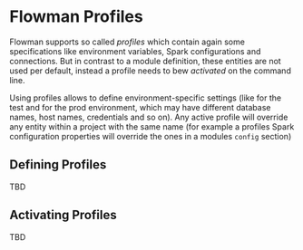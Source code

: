 # Flowman Profiles

Flowman supports so called *profiles* which contain again some specifications like environment
variables, Spark configurations and connections. But in contrast to a module definition, these
entities are not used per default, instead a profile needs to bew *activated* on the command
line.

Using profiles allows to define environment-specific settings (like for the test and for the
prod environment, which may have different database names, host names, credentials and so on).
Any active profile will override any entity within a project with the same name (for example
a profiles Spark configuration properties will override the ones in a modules `config`
section)

## Defining Profiles

TBD

## Activating Profiles

TBD
